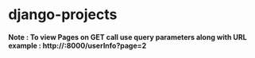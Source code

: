 # django-projects
#### Note : To view Pages on GET call  use query parameters along with URL example : http://<ip>:8000/userInfo?page=2
 
   
  
